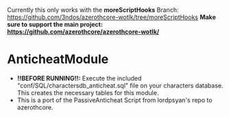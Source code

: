 Currently this only works with the <b>moreScriptHooks</b> Branch:
https://github.com/3ndos/azerothcore-wotlk/tree/moreScriptHooks
<b>Make sure to support the main project:
https://github.com/azerothcore/azerothcore-wotlk/</b>
# AnticheatModule
* <b>!!BEFORE RUNNING!!:</b> Execute the included "conf/SQL/charactersdb_anticheat.sql" file on your characters database. This creates the necessary tables for this module.
* This is a port of the PassiveAnticheat Script from lordpsyan's repo to azerothcore.
